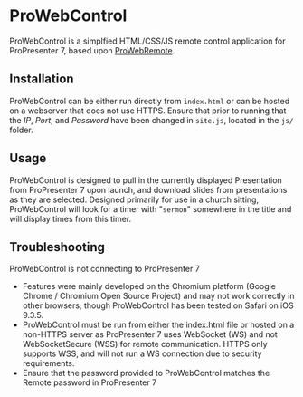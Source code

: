 # ProWebControl
ProWebControl is a simplfied HTML/CSS/JS remote control application for ProPresenter 7, based upon [ProWebRemote](https://github.com/L2N6H5B3/ProWebRemote).

## Installation
ProWebControl can be either run directly from `index.html` or can be hosted on a webserver that does not use HTTPS.
Ensure that prior to running that the _IP_, _Port_, and _Password_ have been changed in `site.js`, located in the `js/` folder. 

## Usage
ProWebControl is designed to pull in the currently displayed Presentation from ProPresenter 7 upon launch, and download slides from presentations as they are selected.  Designed primarily for use in a church sitting, ProWebControl will look for a timer with "`sermon`" somewhere in the title and will display times from this timer.

## Troubleshooting
ProWebControl is not connecting to ProPresenter 7
* Features were mainly developed on the Chromium platform (Google Chrome / Chromium Open Source Project) and may not work correctly in other browsers; though ProWebControl has been tested on Safari on iOS 9.3.5.
* ProWebControl must be run from either the index.html file or hosted on a non-HTTPS server as ProPresenter 7 uses WebSocket (WS) and not WebSocketSecure (WSS) for remote communication. HTTPS only supports WSS, and will not run a WS connection due to security requirements.
* Ensure that the password provided to ProWebControl matches the Remote password in ProPresenter 7
